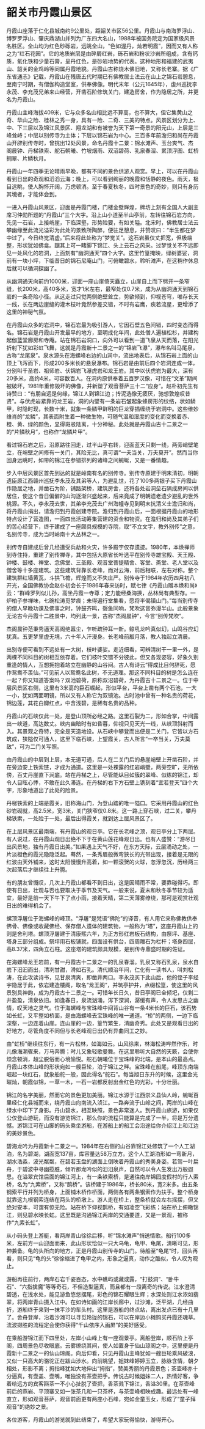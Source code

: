 # 韶关市丹霞山景区  
丹霞山座落于仁化县城南约9公里处，距韶关市区56公里。丹霞山与南海罗浮山、博罗罗浮山、肇庆鼎湖山并列为广东四大名山，1988年被国务院定为国家级风景名胜区。全山均为红色砂砾岩，远眺全山，“色如渥丹，灿若明霞”，因而又有人称之为“红石花园”。它的地质岩层是由碎屑红岩，砾石岩和粉状沙岩所组成，含有钙质，氧化铁和少量石膏，呈丹红色，是砂岩地势的代表。这种地形和福建的武夷山、韶关的金鸡岭等同属丹霞地貌。丹霞山古称烧木佛旧地，又称长老寨。据《广东省通志》记载，丹霞山在残唐五代时期已有佛教居士法云在山上之锦石岩憩息，至南宁时期，有僧伽构造堂室，供奉佛像。明代末年（公元1645年），虔州巡抚李永茂、李充茂兄弟来山经营，开凿石阶修筑关门，建造房舍，作为隐居之所，并更名为丹霞山。  

丹霞山主峰海拔409米，它与众多名山相比远不算高，也不算大，但它集黄山之奇、华山之险、桂林之秀一身，具有一险、二奇、三美的特点。风景区划分为上、中、下三层以及锦江风景区、翔龙湖和有被誉为天下第一奇景的阳元山，上层是三峰耸峙；中层以别传寺为主体；下层以锦石岩为中心。三百多年前澹归和尚在丹霞山开辟别传寺时，曾挑出12处风景，命名丹霞十二景：锦水滩声、玉台爽气、杰阁晨钟、丹梯铁索、舵石朝曦、竹坡烟雨、双沼碧荷、乳泉春溜、累顶浮图、虹桥拥翠、片鳞秋月。  

丹霞山一年四季无论晴雨早晚，都有不同的景色供游人观赏。早上，可以在丹霞山看到日出的奇观和滔滔云海；晚上，可以看到绚丽的晚霞和恬静的夜色。雨天，极目远眺，使人胸怀开阔，万虑顿消。至于春夏秋冬，四时景色的奇妙，则只有身历其境者，才能体会到。  

一进入丹霞山风景区，迎面是丹霞门楼，门楼金壁辉煌，牌坊上刻有全国人大副主席习仲勋所题的“丹霞山”三个大字。沿上山小道至半山亭前，左转往锦石岩方向，先见一石岩，上接峭崖，下临深壑，形势险要，有如关隘。北宋时，佛教居士法云攀幽缘至此流光溢彩为此处的景致所陶醉，便驻足憩息，并赞叹曰：“半生都在梦中过了，今日终觉清虚。”后来将此处称为“梦觉关”。这石岩虽仅丈把宽，但极端整，形状犹如佛龛。踞其上可一睹脚下锦江、头上云石之风采。过梦觉关不不远即见一处风化的岩洞，上面刻有“幽洞通天”四个大字。这里竹篁掩映，绿树婆娑，洞前有一块小坪，下临昔日的锦石尼庵山门，可俯瞰碧水，聆听滩声，在这稍作休息后就可以循洞探幽了。  

从幽洞通天向前约1000米，迎面一座山崖倚天矗立，山崖自上而下劈开一条窄缝，长200米，高40多米，宽才1米左右，最窄处仅0.7米，成为从幽洞通天到锦石岩的一条奇险小径。从这走过只觉两侧绝壁耸立，势欲倾到，仰视苍穹，唯存长天一线，长在两边崖缝的灌木枝叶竟然参差交错，不时有岩鹰，疾若流星，更增添了这里的神秘气氛。  

在丹霞山众多的岩洞中，锦石岩最为吸引游人，它因石壁五色间错，四时变态而得名。锦石岩是丹霞山开发最早的地方，至明成化年间，此处僧人遍植松杉，并建构起伽蓝堂廊房和寺庵。站在锦石岩洞口，向外可以看到一道飞泉从天而落，在阳光折射下犹如彩虹飞舞，这就是丹霞新十二景之一的“锦岩飞瀑”，瀑布名叫马尾泉，古称“龙尾泉”。泉水源头在海螺峰右边的山涧中，流出地表后，从锦石岩上面的山顶上飞泻而下，形成200多米长的悬泉瀑布。锦石岩是由前后四个岩洞连成一体，分别叫千圣岩、祖师岩、伏锦岩飞瀑虎岩和龙王岩。其中以伏虎岩为最大，深有20多米，高约4米，可容数百人。在洞内原供奉着五百罗汉像，可惜在“文革”期间被破坏，1981年重修毁坏的佛像，并新塑了观音菩萨三十二“应身”。赵朴初先生有诗赞曰：“有朋自远是何缘，锦江人到锦江边；抟泥选像无疲厌，驰想敦煌叹昔贤”。与伏虎岩紧靠的龙王岩，洞的内壁有一条岩石皱起象蜂房形的纹络，状如鳞甲，时隐时现，长数十米，就象一条鳞甲鲜明的巨龙穿插缠绕于岩洞中。这些维妙维肖的“龙鳞”，其表面附生着一种微生物，可随气温和湿度的变化而变换着赤、橙、黄、绿的颜色，显得斑驳陆离，十分神秘。此处就是丹霞山古十二景之一的“片鳞秋月”，也称作“龙鳞片甲”。  

看过锦石岩之后，沿原路往回走，过半山亭右转，迎面蓝天只剩一线，两旁峭壁笔立，在峭壁之间修有一关门，其险无比，真可谓“一夫当关，万夫莫开”。然而当你回身远眺时，如带的锦江在参错排列的诸峰之间蜿蜒，又是一番情趣。  

步入中层风景区首先到达的就是岭南有名的别传寺。别传寺原建于明末清初，明朝遗臣原江西赣州巡抚李永茂及其弟等人，为避乱世，花了100多两银子买下丹霞山作隐居之地，并凿石为阶，铺路架桥，建筑房舍，还将各处岩洞垒石隔成房间以供居住，使这个昔日偏僻的山沟逐渐兴盛起来，后来竟成了明朝遗老遗少避乱的世外桃源。不久，李永茂去世，其弟李充茂去广州海幢寺见到明末抗清义士澹归和尚，将丹霞山捐出，请澹归到丹霞创建寺院。澹归到丹霞山后，一面根据丹霞山的地形特点设计了营造图，一面四出活动筹集营建的资金和物资。在澹归和尚及其弟子们的苦心经营下，终于建成了一座颇具规模的寺院，取“不立文字，教外别传”之意，名别传寺，成为当时岭南十大丛林之一。  

别传寺自建成后曾几经遭受兵劫和火灾，许多殿宇仅存遗迹。1980年，本焕禅师到寺住持，重建了别传禅寺，其中包括大原省长叶选平在别传寺雄宝殿、天王殿、钟楼、鼓楼、禅堂、念佛堂、三圣殿、观音堂菩提精舍、客堂、斋堂、老人堂以及僧舍等十多座建筑。这些建筑背靠长老峰，而对云海，前后相联，左右对称。整个建筑群红墙黄瓦，斗拱飞檐，辉煌而又不失庄严。别传寺于1984年农历四月初八开光，全国佛教协会赵仆初会长于1986年春来访时，赋七律《丹霞山赠本焕和尚》云：“群峰罗列似儿孙，高坐丹霞一寺尊；定力能经桑海换，丛林尚有典型存。一炉柏子参禅味，七碗松涛觅梦痕；未得遍行堂集看，愿将半偈镇山门。”每当别传寺的僧人早晚功课及佛事之时，钟鼓齐鸣，磬鱼同响，梵吹这音弥漫半山。此般景象无论古今丹霞十二胜景中，均列此一景，古称“杰阁晨钟”，今言“别传梵吹”。  

杰阁晨钟范秉秀逼天高阁绝嚣尘，乍听疏钟耳一新。鲸吼龙吟真似幻，山鸣谷应幻犹真。五更梦里虚无境，六十年人汗漫身。长老峰前敲月落，教人独起立清晨。  

出别寺便可看到不远处有一大树，枝叶婆娑。走近细看，可辨清树干一里一外，是两棵不同科目的树相互依存着。它们枝叶交错不分彼此，但又各现姿容，好象久别重逢的情人，互想拥抱着站立在幽静的山谷间。古人有诗云“得成比目何辞死，愿作鸳鸯不羡仙。”可见前人以鸳鸯名此树，不无道理。那这不同科目的树是怎么连在一起？你又知道答案吗？双池碧荷，原称双沼碧荷，为丹霞古十二景之一。位于中层风景区右侧，这里有3米高的巨石崛起，形似平台，平台上凿有两个石池，一大一小，犹如两面明镜，所以又有人称它为双镜池。古时池中曾有一种名贵的荷花，锦边莲，其花白瓣红点，中含浅碧，是稀有名贵的品种。  

丹霞山的石峡仅此一处，是登山顶所必经之路。这里石裂为二，形如合掌，中间露出一峡道，高达数丈。峡内幽暗时有如昏暮，仰视只见天光一线，从峡顶斜射而入。其景观之奇特，完全是天造地设。从石峡中攀登而出便是二关门，它皆以方石筑成，狭隘仅可通人，这里下临石峡，上望霞关，古人所言“一卒当关，万夫莫敌”，可为二门关写照。  

由丹霞山的中层到上层，本无道可通，后人在二关门后的悬崖峭壁上开凿石阶，并在旁边安上铁索链，才成为通道。这里是一处裸露的红岩峭壁，两旁空旷，无所依傍，百丈丹崖直下涧底。站在丹梯之上，尽管能纵目如簇的翠峰、似练的锦江，却令人目眩心悸，不敢在此久滞连。在丹梯的右下方石壁上镌刻着“宜若登天”四个大字，形象地道出了此处的险景。  

丹梯铁索的上端是霞关，旧称海山门，为登山踏的唯一隘口。它采用丹霞山的红色砂岩砌就，高2.5米，宽3米，关门狭窄仅0.8米。这一路上穿石峡，过二关，攀丹梯铁索，一处险于一处，最后出得霞关，就到达上层风景区了。  

在上层风景区最南端，有丹霞山的观日亭。它在长老峰之顶，观日亭分上下两层。有人说过，在丹霞山观日出绝不下于在黄山莲花峰观日出。也有人盛赞：“游尽日出风景地，独有丹霞日出美。”如果遇上天气不好，在东方天际，云层涌动之处，一片淡橙色的霞光隐隐泛起。蓦然，一条秀眉般微弯狭长的光带出现，接着是无限的红波由天外铺来，这时太阳慢慢升高着，如一颗滚贺的火球，忽浮忽沉，历经两三次起落后才继续往上升腾。  

有的朋友曾慨叹，几次上丹霞山都看不到日出，这是因晴雨不常，要靠碰得巧。即使有日出，壮观与否也要取决于季节及天气。一般来说，夏末和秋冬季节较为适宜，最好是前一天下午下了点小雨，接着天晴，第二天薄雾缭绕，那可是观赏壮观日出的难得机会了。  

螺顶浮屠位于海螺峰的峰顶。“浮屠”是梵语“佛陀”的译音，有人用它来称佛教供奉佛骨、佛像或收藏佛经、保存僧人遗体的建筑物，一般称为“塔”，这座丹霞山上的则是舍利塔。螺顶浮屠建于清康熙六年，为正方形红岩板石结构，由祭坪、基座、塔身三部分组成。祭坪用石板铺就，四面设有供台，四周雕石为栏杆；塔身四层，高8.37米，四角立石柱。这座塔的建筑颇具规模，是别传寺鼎盛时期的佐证。  

在海螺峰龙王岩前，有一丹霞古十二景之一的乳泉春溜。乳泉又称石乳泉，泉水自岩下汩汩而出，清冽甘甜，滑如石乳。清代顺治年间，仁化有一读书人，叫刘松涛，在此攻读诗书，见甘泉清爽，即凿井两口。李永茂买下此山后，他的侄子李经宇隐居于此，依岩建造楼阁，取名“龙王阁”，并筑亭护井，点缀松篁，使这里的风景别具神韵，成为丹霞古十二景之一。可惜年长日久，昔日亭阁已全倾圯，仅剩二井盈盈，清泉依旧。如逢春日，泉流汹涌，泻下深涧，潺缓有声，令人发思古之幽情，叹天地之灵气。位于海螺峰与宝珠峰中间背山谷有一条4米长的巨石，该石势如长虹，又平整如桥面，是由海螺峰去宝珠峰的唯一通道。“桥”的两侧，一边下临深壑，一边连着山崖。连山崖的一边，篁竹繁生，清幽奇秀。此处又是观看日出的好地方，尽管角度不同但与长老峰观日出仍有异曲同工之妙。  

由“虹桥”继续往东行，有一片松林，如海如云。山风徐来，林海松涛哗然作乐，时儿像海潮骤来，万马奔腾；时儿又象轻歌曼舞。在这里聆听大自然的天簌，会使你烦念顿消，超尘脱俗而心境愉悦。舵石朝曦位于宝珠峰的北端，是本山的最高点。丹霞山本体山峰的形状宛如一艘巨轮，泊于锦江之畔。宝珠峰在船尾，峰顶东南端崛起一块红石，就象船舵一般，因此得名“舵石”。每当旭日东升的时候，这里金光璀灿，朝霞似锦，一草一木，一石一岩都反射出金红色的光彩，十分壮丽。  

锦江的名字美丽，然而它的景色更加美丽。锦江水源于江西崇义县仙人岭，蜿蜒百里经仁化县城而来，绕丹霞山向南流入浈江。一路奔流于山岭之间，两岸的山峰在绿水中印下了身影。丹山碧水，相互映照，景色非常迷人。到丹霞山旅游，如果仅公仅登山游玩，而没有游览锦江，那么你的流程只能算是完成了一半，将是万分遗憾。游锦江可在山脚的码头乘坐游船，在游船上的船工会沿途给你介绍江上和江边的美妙景色。  

碧海龙吟为丹霞新十二景之一。1984年在右侧的山谷靠锦江处修筑了一个人工湖泊，名为碧湖，湖面宽137亩，库容量达58万立方。这个人工湖泊形如一弯新月，湖水浩淼，波光粼粼，在碧若玉盘的湖面上倒映着丹霞山的秀美身姿。若驾一叶扁舟，于碧波中寻幽揽胜，倾听那龙吟似的汨汨泉声，自然可以令人生发出万般遐思。在溢翠宾馆后面的锦江河上，有一条铁索桥，是通往南岸锦园度假村的行人索桥，名为“九索桥”，又称“鹊桥”。该桥建于1986年，桥长80米，宽2米多。由五条钢索平行并列为桥身，上面铺木桥作桥面，两侧各有两条钢索作为扶手。整个桥身就靠这九根钢索连结在两头的桥墩上。游人走在桥上，整条桥就会左右摇摆，但又绝对安本，可谓有惊无险。站在桥下仰视鹊桥，有如凌空飞彩练；站在桥上俯瞰锦江，则见碧水映长虹。这里既是沟通锦江两岸的交通要道，又是一景观，被称作“九索长虹”。  

从小码头登上游艇，看两岸青山徐徐后移，听“锦水滩声”悄送情歌。船行100多米，左前方一山迎面而来，此山形状恰似一只大乌龟，龟甲、龟尾，清晰可见，形神兼备。龟的头所向的地方，正是丹霞山别传寺的山门。待船至“龟尾”时，回头再看，则只见“龟的头”徐徐缩进了龟甲之内，形象之逼真，动作之酷似，令人叹为观止。  

游船再往前行，两岸石岩千姿百态，水中礁屿或藏或露，“打鼓洞”、“卧牛石”、“六指擒魔”等等奇石，不但造型逼真，而且都有一段离奇的传说。江水澄清碧透，在浅水处，能见游鱼悠悠摆尾，彩色的锦石耀眼生辉；水深处则江水浓如翡翠，将两岸青山摄入江中。在如诗如画的江岸长廊中，过沙滩，泛平湖，几经曲折，游船终于来到一抹平沙的车头村。这里是游船的终点站，离出发点已有十几里了。舍舟登岸，沿着沙滩可以寻觅玲珑的锦石，可以在岸边小摊购买丹霞还魂草。流波撷胜的流程定会使你获得“千山依序入画屏”的美好感受。  

在乘船游锦江而下四里处，左岸小山峰上有一座观景亭。离船登岸，顺石阶上亭阁，四周景色尽收眼底。云雾缭绕其间，使人如置身于仙山琼阁之中，这里便是丹霞新十二景之一的仙山琼阁。向后仰看，只见丹霞山主峰犹如一艘巨轮乘风破浪，又似一只高大的骆驼正在跋山涉水。向前眺望，姐妹峰婷婷玉立，脉脉含情，朝夕相处，形影不离；拇指峰犹如大地伸出“拇指”，赞美秀丽的丹霞景色；茶壶峰亦十分逼真，有壶盖、壶嘴，唯独没有茶壶把手。传说古时候姐妹二人，热情好客，争着给远方的宾客斟茶一不小心扯脱了壶把，香茶溅下锦江，香溢30里。在茶壶峰前后的燕岩、平顶寨又如一张茶几和一只茶杯，与茶壶峰相映成趣。最远处有一峰直立，形如观音菩萨，观音前面更有两座小石峰，宛如金童玉女，形成了“童子拜观音”的绝妙之景。  

各位游客，丹霞山的游览就到此结束了，希望大家玩得愉快，游得开心。  

<!-- Last processed: 2025-07-22 03:44:21 -->
